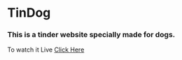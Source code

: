 # TinDog
### This is a tinder website specially made for dogs.
To watch it Live <a href = "https://vishal6226.github.io/TinDog/">Click Here</a>
